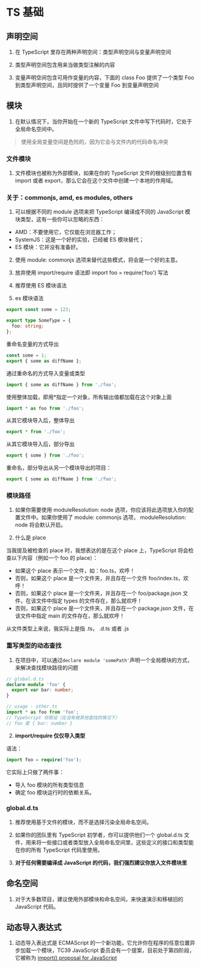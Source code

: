 # TS 基础

## 声明空间

1. 在 TypeScript 里存在两种声明空间：类型声明空间与变量声明空间

2. 类型声明空间包含用来当做类型注解的内容

3. 变量声明空间包含可用作变量的内容，下面的 class Foo 提供了一个类型 Foo 到类型声明空间，且同时提供了一个变量 Foo 到变量声明空间

## 模块

1. 在默认情况下，当你开始在一个新的 TypeScript 文件中写下代码时，它处于全局命名空间中。

> 使用全局变量空间是危险的，因为它会与文件内的代码命名冲突

### 文件模块

1. 文件模块也被称为外部模块，如果在你的 TypeScript 文件的根级别位置含有 import 或者 export，那么它会在这个文件中创建一个本地的作用域。

### 关于：commonjs, amd, es modules, others

1. 可以根据不同的 module 选项来把 TypeScript 编译成不同的 JavaScript 模块类型，这有一些你可以忽略的东西：

- AMD：不要使用它，它仅能在浏览器工作；
- SystemJS：这是一个好的实验，已经被 ES 模块替代；
- ES 模块：它并没有准备好。

2. 使用 module: commonjs 选项来替代这些模式，将会是一个好的主意。

3. 放弃使用 import/require 语法即 import foo = require('foo') 写法

4. 推荐使用 ES 模块语法

5. es 模块语法

```ts
export const some = 123;

export type SomeType = {
  foo: string;
};
```

重命名变量的方式导出

```ts
const some = 1;
export { some as diffName };
```

通过重命名的方式导入变量或类型

```ts
import { some as diffName } from './foo';
```

使用整体加载，即用\*指定一个对象，所有输出值都加载在这个对象上面

```ts
import * as foo from './foo';
```

从其它模块导入后，整体导出

```ts
export * from './foo';
```

从其它模块导入后，部分导出

```ts
export { some } from './foo';
```

重命名，部分导出从另一个模块导出的项目：

```ts
export { some as diffName } from './foo';
```

### 模块路径

1. 如果你需要使用 moduleResolution: node 选项，你应该将此选项放入你的配置文件中。如果你使用了 module: commonjs 选项， moduleResolution: node 将会默认开启。

2. 什么是 place

当我提及被检查的 place 时，我想表达的是在这个 place 上，TypeScript 将会检查以下内容（例如一个 foo 的 place）：

- 如果这个 place 表示一个文件，如：foo.ts，欢呼！
- 否则，如果这个 place 是一个文件夹，并且存在一个文件 foo/index.ts，欢呼！
- 否则，如果这个 place 是一个文件夹，并且存在一个 foo/package.json 文件，在该文件中指定 types 的文件存在，那么就欢呼！
- 否则，如果这个 place 是一个文件夹，并且存在一个 package.json 文件，在该文件中指定 main 的文件存在，那么就欢呼！

从文件类型上来说，我实际上是指 .ts， .d.ts 或者 .js

### 重写类型的动态查找

1. 在项目中，可以通过`declare module 'somePath'`声明一个全局模块的方式，来解决查找模块路径的问题

```ts
// global.d.ts
declare module 'foo' {
  export var bar: number;
}

// usage - other.ts
import * as foo from 'foo';
// TypeScript 将假设（在没有做其他查找的情况下）
// foo 是 { bar: number }
```

2. **import/require 仅仅导入类型**

语法：

```ts
import foo = require('foo');
```

它实际上只做了两件事：

- 导入 foo 模块的所有类型信息
- 确定 foo 模块运行时的依赖关系。

### global.d.ts

1. 推荐使用基于文件的模块，而不是选择污染全局命名空间。

2. 如果你的团队里有 TypeScript 初学者，你可以提供他们一个 global.d.ts 文件，用来将一些接口或者类型放入全局命名空间里，这些定义的接口和类型能在你的所有 TypeScript 代码里使用。

3. **对于任何需要编译成 JavaScript 的代码，我们强烈建议你放入文件模块里**

## 命名空间

1. 对于大多数项目，建议使用外部模块和命名空间，来快速演示和移植旧的 JavaScript 代码。

## 动态导入表达式

1. 动态导入表达式是 ECMAScript 的一个新功能，它允许你在程序的任意位置异步加载一个模块，TC39 JavaScript 委员会有一个提案，目前处于第四阶段，它被称为 [import() proposal for JavaScript](https://github.com/tc39/proposal-dynamic-import)
